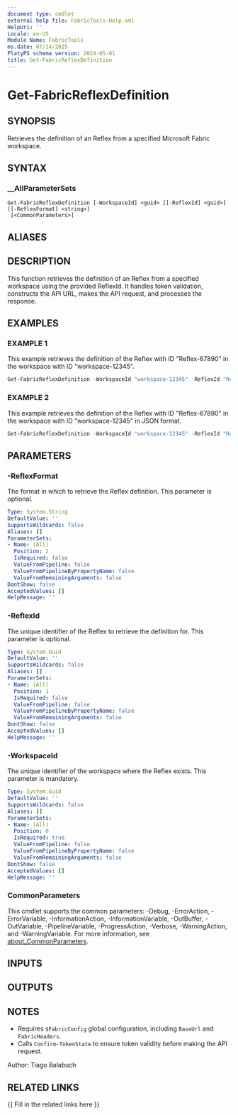 ```yaml
---
document type: cmdlet
external help file: FabricTools-Help.xml
HelpUri: ''
Locale: en-US
Module Name: FabricTools
ms.date: 07/14/2025
PlatyPS schema version: 2024-05-01
title: Get-FabricReflexDefinition
---
```


# Get-FabricReflexDefinition

## SYNOPSIS

Retrieves the definition of an Reflex from a specified Microsoft Fabric workspace.

## SYNTAX

### __AllParameterSets

```
Get-FabricReflexDefinition [-WorkspaceId] <guid> [[-ReflexId] <guid>] [[-ReflexFormat] <string>]
 [<CommonParameters>]
```

## ALIASES

## DESCRIPTION

This function retrieves the definition of an Reflex from a specified workspace using the provided ReflexId.
It handles token validation, constructs the API URL, makes the API request, and processes the response.

## EXAMPLES

### EXAMPLE 1

This example retrieves the definition of the Reflex with ID "Reflex-67890" in the workspace with ID "workspace-12345".

```powershell
Get-FabricReflexDefinition -WorkspaceId "workspace-12345" -ReflexId "Reflex-67890"
```

### EXAMPLE 2

This example retrieves the definition of the Reflex with ID "Reflex-67890" in the workspace with ID "workspace-12345" in JSON format.

```powershell
Get-FabricReflexDefinition -WorkspaceId "workspace-12345" -ReflexId "Reflex-67890" -ReflexFormat "json"
```

## PARAMETERS

### -ReflexFormat

The format in which to retrieve the Reflex definition.
This parameter is optional.

```yaml
Type: System.String
DefaultValue: ''
SupportsWildcards: false
Aliases: []
ParameterSets:
- Name: (All)
  Position: 2
  IsRequired: false
  ValueFromPipeline: false
  ValueFromPipelineByPropertyName: false
  ValueFromRemainingArguments: false
DontShow: false
AcceptedValues: []
HelpMessage: ''
```

### -ReflexId

The unique identifier of the Reflex to retrieve the definition for.
This parameter is optional.

```yaml
Type: System.Guid
DefaultValue: ''
SupportsWildcards: false
Aliases: []
ParameterSets:
- Name: (All)
  Position: 1
  IsRequired: false
  ValueFromPipeline: false
  ValueFromPipelineByPropertyName: false
  ValueFromRemainingArguments: false
DontShow: false
AcceptedValues: []
HelpMessage: ''
```

### -WorkspaceId

The unique identifier of the workspace where the Reflex exists.
This parameter is mandatory.

```yaml
Type: System.Guid
DefaultValue: ''
SupportsWildcards: false
Aliases: []
ParameterSets:
- Name: (All)
  Position: 0
  IsRequired: true
  ValueFromPipeline: false
  ValueFromPipelineByPropertyName: false
  ValueFromRemainingArguments: false
DontShow: false
AcceptedValues: []
HelpMessage: ''
```

### CommonParameters

This cmdlet supports the common parameters: -Debug, -ErrorAction, -ErrorVariable,
-InformationAction, -InformationVariable, -OutBuffer, -OutVariable, -PipelineVariable,
-ProgressAction, -Verbose, -WarningAction, and -WarningVariable. For more information, see
[about_CommonParameters](https://go.microsoft.com/fwlink/?LinkID=113216).

## INPUTS

## OUTPUTS

## NOTES

- Requires `$FabricConfig` global configuration, including `BaseUrl` and `FabricHeaders`.
- Calls `Confirm-TokenState` to ensure token validity before making the API request.

Author: Tiago Balabuch

## RELATED LINKS

{{ Fill in the related links here }}

